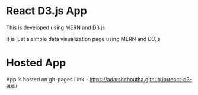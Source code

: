 # React D3.js App

This is developed using MERN and D3.js

It is just a simple data visualization page using MERN and D3.js

# Hosted App
App is hosted on gh-pages
Link - https://adarshchoutha.github.io/react-d3-app/
